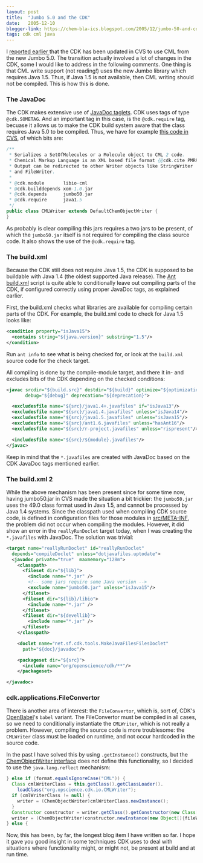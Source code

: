 ```yaml
---
layout: post
title:  "Jumbo 5.0 and the CDK"
date:   2005-12-10
blogger-link: https://chem-bla-ics.blogspot.com/2005/12/jumbo-50-and-cdk.html
tags: cdk cml java
---
```


I [reported earlier <i class="fa-solid fa-recycle fa-xs"></i>](https://egonw.github.io/blog/2005/12/08/jumbo-50-and-cml-support-in-cdk.html) that the CDK has been updated in CVS to use
CML from the new Jumbo 5.0. The transition actually involved a lot of changes in the CDK, some I would like to address in the following comments.
One thing is that CML write support (not reading!) uses the new Jumbo library which requires Java 1.5. Thus, if Java 1.5 is not available,
then CML writing should not be compiled. This is how this is done.

### The JavaDoc

The CDK makes extensive use of [JavaDoc taglets](http://java.sun.com/j2se/1.5.0/docs/guide/javadoc/taglet/spec/com/sun/tools/doclets/Taglet.html).
CDK uses tags of type `@cdk.SOMETAG`. And an important tag in this case, is the `@cdk.require` tag, becuase it allows us to make the CDK build
system aware that the class requires Java 5.0 to be compiled. Thus, we have for example
[this code in CVS](http://cvs.sourceforge.net/viewcvs.py/cdk/cdk/src/org/openscience/cdk/io/CMLWriter.java?rev=1.90&view=log), of which bits are:

```java
/**
 * Serializes a SetOfMolecules or a Molecule object to CML 2 code.
 * Chemical Markup Language is an XML based file format {@cdk.cite PMR99}.
 * Output can be redirected to other Writer objects like StringWriter
 * and FileWriter.
 *
 * @cdk.module       libio-cml
 * @cdk.builddepends xom-1.0.jar
 * @cdk.depends      jumbo50.jar
 * @cdk.require      java1.5
 */
public class CMLWriter extends DefaultChemObjectWriter {
}
```

As probably is clear compiling this jars requires a two jars to be present, of which the `jumbo50.jar` itself is not required for compiling
the class source code. It also shows the use of the `@cdk.require` tag.

### The build.xml

Because the CDK still does not require Java 1.5, the CDK is supposed to be buildable with Java 1.4 (the oldest supported Java release). The
[Ant](http://ant.apache.org/) [build.xml](http://cvs.sourceforge.net/viewcvs.py/cdk/cdk/build.xml?rev=1.310&view=markup) script is quite
able to conditionally leave out compiling parts of the CDK, if configured correctly using proper JavaDoc tags, as explained earlier.

First, the build.xml checks what libraries are available for compiling certain parts of the CDK. For example, the build.xml code to check for Java 1.5 looks like:

```xml
<condition property="isJava15">
  <contains string="${java.version}" substring="1.5"/>
</condition>
```

Run `ant info` to see what is being checked for, or look at the `build.xml` source code for the check target.

All compiling is done by the compile-module target, and there it in- and excludes bits of the CDK depending on the checked conditions:

```xml
<javac srcdir="${build.src}" destdir="${build}" optimize="${optimization}" 
       debug="${debug}" deprecation="${deprecation}">

  <excludesfile name="${src}/java1.4+.javafiles" if="isJava13"/>
  <excludesfile name="${src}/java1.4.javafiles" unless="isJava14"/>
  <excludesfile name="${src}/java1.5.javafiles" unless="isJava15"/>
  <excludesfile name="${src}/ant1.6.javafiles" unless="hasAnt16"/>
  <excludesfile name="${src}/r-project.javafiles" unless="rispresent"/>

  <includesfile name="${src}/${module}.javafiles"/>
</javac>
```

Keep in mind that the `*.javafiles` are created with JavaDoc based on the CDK JavaDoc tags mentioned earlier.

### The build.xml 2

While the above mechanism has been present since for some time now, having jumbo50.jar in CVS made the situation a bit trickier:
the `jumbo50.jar` uses the 49.0 class format used in Java 1.5, and cannot be processed by Java 1.4 systems. Since the classpath
used when compiling CDK source code, is defined in configuration files for those modules in
[src/META-INF](http://cvs.sourceforge.net/viewcvs.py/cdk/cdk/src/META-INF/), the problem did not occur when compiling the modules.
However, it did show an error in the `reallyRunDoclet` target today, when I was creating the `*.javafiles` with JavaDoc.
The solution was trivial:

```xml
<target name="reallyRunDoclet" id="reallyRunDoclet"
  depends="compileDoclet" unless="dotjavafiles.uptodate">
  <javadoc private="true"  maxmemory="128m">
    <classpath>
      <fileset dir="${lib}">
        <include name="*.jar" />
        <!-- some jars require some Java version -->
        <exclude name="jumbo50.jar" unless="isJava15"/>
      </fileset>
      <fileset dir="${lib}/libio">
        <include name="*.jar" />
      </fileset>
      <fileset dir="${devellib}">
        <include name="*.jar" />
      </fileset>
    </classpath>

    <doclet name="net.sf.cdk.tools.MakeJavaFilesFilesDoclet"
      path="${doc}/javadoc"/>

    <packageset dir="${src}">
      <include name="org/openscience/cdk/**"/>
    </packageset>

</javadoc>
```

### cdk.applications.FileConvertor

There is another area of interest: the `FileConvertor`, which is, sort of, CDK's
[OpenBabel](http://openbabel.sf.net/)'s `babel` variant. The FileConvertor must
be compiled in all cases, so we need to conditionally instantiate the `CMLWriter`, which is not really a problem. However, compiling
the source code is more troublesome: the `CMLWriter` class must be loaded on runtime, and not occur hardcoded in the source code.

In the past I have solved this by using `.getInstance()` constructs, but the
[ChemObjectWriter interface](http://cvs.sourceforge.net/viewcvs.py/cdk/cdk/src/org/openscience/cdk/io/ChemObjectWriter.java?rev=1.19&view=log) does not define this
functionality, so I decided to use the `java.lang.reflect` mechanism:

```java
} else if (format.equalsIgnoreCase("CML")) {
  Class cmlWriterClass = this.getClass().getClassLoader().
    loadClass("org.opscience.cdk.io.CMLWriter");
  if (cmlWriterClass != null) {
    writer = (ChemObjectWriter)cmlWriterClass.newInstance();
  }
  Constructor constructor = writer.getClass().getConstructor(new Class[]{Writer.class});
  writer = (ChemObjectWriter)constructor.newInstance(new Object[]{fileWriter});
} else {
```

Now, this has been, by far, the longest blog item I have written so far. I hope it gave you good insight in some techniques CDK uses to deal with
situations where functionality might, or might not, be present at build and at run time.

